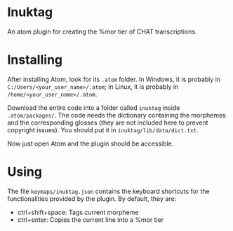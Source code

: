 # Inuktag

An atom plugin for creating the %mor tier of CHAT transcriptions.

# Installing

After installing Atom, look for its `.atom` folder. In Windows, it is probably
in `C:/Users/<your_user_name>/.atom`; in Linux, it is probably in
`/home/<your_user_name>/.atom`.

Download the entire code into a folder called `inuktag` inside
`.atom/packages/`. The code needs the dictionary containing the morphemes and
the corresponding glosses (they are not included here to prevent copyright
issues). You should put it in `inuktag/lib/data/dict.txt`.

Now just open Atom and the plugin should be accessible.

# Using

The file `keymaps/inuktag.json` contains the keyboard shortcuts for the
functionalities provided by the plugin. By default, they are:

 * ctrl+shift+space: Tags current morpheme
 * ctrl+enter: Copies the current line into a %mor tier

